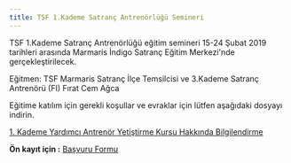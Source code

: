 ```yaml
---
title: TSF 1.Kademe Satranç Antrenörlüğü Semineri
---
```


TSF 1.Kademe Satranç Antrenörlüğü eğitim semineri 15-24 Şubat 2019 tarihleri arasında Marmaris İndigo Satranç Eğitim Merkezi'nde gerçekleştirilecek.

Eğitmen: TSF Marmaris Satranç  İlçe Temsilcisi  ve 3.Kademe Satranç Antrenörü (FI) Fırat Cem Ağca 

Eğitime katılım için gerekli koşullar ve evraklar için lütfen aşağıdaki dosyayı indirin. 

<a href="{{ site.github.url }}{{site.data.constants.image_path}}tsf-antrenorluk-semineri.pdf" target="_blank">1. Kademe Yardımcı Antrenör Yetiştirme Kursu Hakkında Bilgilendirme</a>

**Ön kayıt için :** <a href="https://goo.gl/forms/bvGhm9pNd7JHpTvN2 " target="_blank">Başvuru Formu</a>
